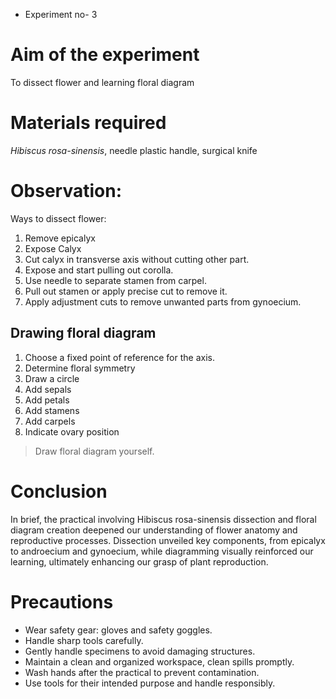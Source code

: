 - Experiment no- 3

# Aim of the experiment

To dissect flower and learning floral diagram 

# Materials required

*Hibiscus rosa-sinensis*, needle plastic handle, surgical knife


# Observation: 

Ways to dissect flower: 
1. Remove epicalyx 
2. Expose Calyx
3. Cut calyx in transverse axis without cutting other part.
4. Expose and start pulling out corolla. 
5. Use needle to separate stamen from carpel.
6. Pull out stamen or apply precise cut to remove it.
7. Apply adjustment cuts to remove unwanted parts from gynoecium. 

## Drawing floral diagram 

1. Choose a fixed point of reference for the axis. 
2. Determine floral symmetry
3. Draw a circle 
4. Add sepals 
5. Add petals 
6. Add stamens 
7. Add carpels 
8. Indicate ovary position 

> Draw floral diagram yourself. 

# Conclusion 

In brief, the practical involving Hibiscus rosa-sinensis dissection and floral diagram creation deepened our understanding of flower anatomy and reproductive processes. Dissection unveiled key components, from epicalyx to androecium and gynoecium, while diagramming visually reinforced our learning, ultimately enhancing our grasp of plant reproduction.

# Precautions 

- Wear safety gear: gloves and safety goggles.
- Handle sharp tools carefully.
- Gently handle specimens to avoid damaging structures.
- Maintain a clean and organized workspace, clean spills promptly.
- Wash hands after the practical to prevent contamination.
- Use tools for their intended purpose and handle responsibly. 
